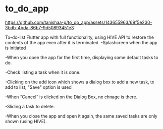 # to_do_app


https://github.com/tanishaa-p/to_do_app/assets/143655963/69f5e230-3bdb-4bda-86b7-9d50893451e3


To-do-list Flutter app with full functionality, using HIVE API to restore the contents of the app even after it is terminated.
-Splashcreen when the app is initiated

-When you open the app for the first time, displaying some default tasks to do.

-Check listing a task when it is done.

-Clicking on the add icon which shows a dialog box to add a new task, to add to list, "Save" option is used

-When “Cancel” is clicked on the Dialog Box, no chnage is there.

-Sliding a task to delete.

-When you close the app and open it again, the same saved tasks are only shown (using HIVE).

